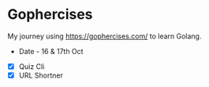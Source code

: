 # Gophercises
My journey using https://gophercises.com/ to learn Golang.

- Date - 16 & 17th Oct
- [x] Quiz Cli
- [x] URL Shortner